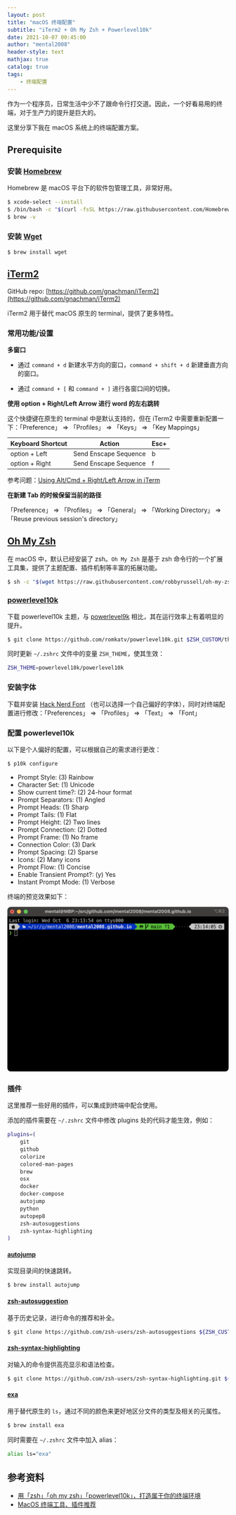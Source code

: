 ```yaml
---
layout: post
title: "macOS 终端配置"
subtitle: "iTerm2 + Oh My Zsh + Powerlevel10k"
date: 2021-10-07 00:45:00
author: "mental2008"
header-style: text
mathjax: true
catalog: true
tags:
    - 终端配置
---
```


作为一个程序员，日常生活中少不了跟命令行打交道。因此，一个好看易用的终端，对于生产力的提升是巨大的。

这里分享下我在 macOS 系统上的终端配置方案。

## Prerequisite

### 安装 [Homebrew](https://github.com/Homebrew)

Homebrew 是 macOS 平台下的软件包管理工具，非常好用。

```bash
$ xcode-select --install
$ /bin/bash -c "$(curl -fsSL https://raw.githubusercontent.com/Homebrew/install/HEAD/install.sh)"
$ brew -v
```

### 安装 [Wget](https://www.gnu.org/software/wget/)

```bash
$ brew install wget
```

## [iTerm2](https://iterm2.com)

GitHub repo: [https://github.com/gnachman/iTerm2](https://github.com/gnachman/iTerm2)

iTerm2 用于替代 macOS 原生的 terminal，提供了更多特性。

### 常用功能/设置

**多窗口**

* 通过 `command + d` 新建水平方向的窗口，`command + shift + d` 新建垂直方向的窗口。

* 通过 `command + [` 和 `command + ]` 进行各窗口间的切换。

**使用 option + Right/Left Arrow 进行 word 的左右跳转**

这个快捷键在原生的 terminal 中是默认支持的，但在 iTerm2 中需要重新配置一下：「Preference」 => 「Profiles」 => 「Keys」 => 「Key Mappings」

| Keyboard Shortcut | Action                | Esc+ |
| ----------------- | --------------------- | ---- |
| option + Left     | Send Enscape Sequence | b    |
| option + Right    | Send Enscape Sequence | f    |

参考问题：[Using Alt/Cmd + Right/Left Arrow in iTerm](https://apple.stackexchange.com/questions/136928/using-alt-cmd-right-left-arrow-in-iterm)

**在新建 Tab 的时候保留当前的路径**

「Preference」 => 「Profiles」 => 「General」 => 「Working Directory」 => 「Reuse previous session's directory」

## [Oh My Zsh](https://github.com/ohmyzsh/ohmyzsh)

在 macOS 中，默认已经安装了 zsh。`Oh My Zsh` 是基于 zsh 命令行的一个扩展工具集，提供了主题配置、插件机制等丰富的拓展功能。

```bash
$ sh -c "$(wget https://raw.githubusercontent.com/robbyrussell/oh-my-zsh/master/tools/install.sh -O -)"
```

### [powerlevel10k](https://github.com/romkatv/powerlevel10k)

下载 powerlevel10k 主题，与 [powerlevel9k](https://github.com/Powerlevel9k/powerlevel9k) 相比，其在运行效率上有着明显的提升。

```bash
$ git clone https://github.com/romkatv/powerlevel10k.git $ZSH_CUSTOM/themes/powerlevel10k
```
同时更新 `~/.zshrc` 文件中的变量 `ZSH_THEME`，使其生效：

```bash
ZSH_THEME=powerlevel10k/powerlevel10k
```

### 安装字体

下载并安装 [Hack Nerd Font](https://www.nerdfonts.com/font-downloads) （也可以选择一个自己偏好的字体），同时对终端配置进行修改：「Preferences」 => 「Profiles」 => 「Text」 => 「Font」

### 配置 powerlevel10k

以下是个人偏好的配置，可以根据自己的需求进行更改：

```bash
$ p10k configure
```

* Prompt Style: (3) Rainbow
* Character Set: (1) Unicode
* Show current time?: (2) 24-hour format
* Prompt Separators: (1) Angled
* Prompt Heads: (1) Sharp
* Prompt Tails: (1) Flat
* Prompt Height: (2) Two lines
* Prompt Connection: (2) Dotted
* Prompt Frame: (1) No frame
* Connection Color: (3) Dark
* Prompt Spacing: (2) Sparse
* Icons: (2) Many icons
* Prompt Flow: (1) Concise
* Enable Transient Prompt?: (y) Yes
* Instant Prompt Mode: (1) Verbose

终端的预览效果如下：

![](/img/macos-terminal/terminal.png)

### 插件

这里推荐一些好用的插件，可以集成到终端中配合使用。

添加的插件需要在 `~/.zshrc` 文件中修改 plugins 处的代码才能生效，例如：

```bash
plugins=(
	git
	github
	colorize
	colored-man-pages
	brew
	osx
	docker
	docker-compose
	autojump
	python
	autopep8
	zsh-autosuggestions
	zsh-syntax-highlighting
)
```

#### [autojump](https://github.com/wting/autojump)

实现目录间的快速跳转。

```bash
$ brew install autojump
```

#### [zsh-autosuggestion](https://github.com/zsh-users/zsh-autosuggestions)

基于历史记录，进行命令的推荐和补全。

```bash
$ git clone https://github.com/zsh-users/zsh-autosuggestions ${ZSH_CUSTOM:-~/.oh-my-zsh/custom}/plugins/zsh-autosuggestions
```

#### [zsh-syntax-highlighting](https://github.com/zsh-users/zsh-syntax-highlighting)

对输入的命令提供高亮显示和语法检查。

```bash
$ git clone https://github.com/zsh-users/zsh-syntax-highlighting.git ${ZSH_CUSTOM:-~/.oh-my-zsh/custom}/plugins/zsh-syntax-highlighting
```

#### [exa](https://github.com/ogham/exa)

用于替代原生的 `ls`，通过不同的颜色来更好地区分文件的类型及相关的元属性。

```bash
$ brew install exa
```

同时需要在 `~/.zshrc` 文件中加入 alias：

```bash
alias ls="exa"
```

## 参考资料

- [用「zsh」「oh my zsh」「powerlevel10k」，打造属于你的终端环境](https://www.jianshu.com/p/7162c4b7a438)
- [MacOS 终端工具、插件推荐](https://www.jianshu.com/p/c9040b4321ae)
